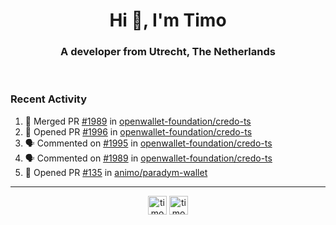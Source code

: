 <h1 align="center">Hi 👋, I'm Timo</h1>
<h3 align="center">A developer from Utrecht, The Netherlands</h3>
<br/>
<!-- https://github.com/rahuldkjain/github-profile-readme-generator --!>

<!--  <p align="left"><img src="https://github-readme-stats.vercel.app/api?username=timoglastra&show_icons=true&count_private=true&" alt="timoglastra" /></p> --!>

<!--
Github language stats
<p align="left"><img src="https://github-readme-stats.vercel.app/api/top-langs/?username=timoglastra&layout=compact" alt="timoglastra" /><p>
-->

<!-- Codestats language stats -->
<!-- <p align="left"><img src="https://codestats-readme.vercel.app/api/top-langs/?username=timoglastra&layout=compact&language_count=12" alt="timoglastra" /><p>    --!>
  
<h3>Recent Activity</h3>

<!--START_SECTION:activity-->
1. 🎉 Merged PR [#1989](https://github.com/openwallet-foundation/credo-ts/pull/1989) in [openwallet-foundation/credo-ts](https://github.com/openwallet-foundation/credo-ts)
2. 💪 Opened PR [#1996](https://github.com/openwallet-foundation/credo-ts/pull/1996) in [openwallet-foundation/credo-ts](https://github.com/openwallet-foundation/credo-ts)
3. 🗣 Commented on [#1995](https://github.com/openwallet-foundation/credo-ts/issues/1995#issuecomment-2288195333) in [openwallet-foundation/credo-ts](https://github.com/openwallet-foundation/credo-ts)
4. 🗣 Commented on [#1989](https://github.com/openwallet-foundation/credo-ts/pull/1989#issuecomment-2288178115) in [openwallet-foundation/credo-ts](https://github.com/openwallet-foundation/credo-ts)
5. 💪 Opened PR [#135](https://github.com/animo/paradym-wallet/pull/135) in [animo/paradym-wallet](https://github.com/animo/paradym-wallet)
<!--END_SECTION:activity-->

---

<p align="center">
<a href="https://twitter.com/timoglastra" target="blank"><img align="center" src="https://cdn.jsdelivr.net/npm/simple-icons@3.0.1/icons/twitter.svg" alt="timoglastra" height="30" width="30" /></a>
<a href="https://linkedin.com/in/timoglastra" target="blank"><img align="center" src="https://cdn.jsdelivr.net/npm/simple-icons@3.0.1/icons/linkedin.svg" alt="timoglastra" height="30" width="30" /></a>
</p>




